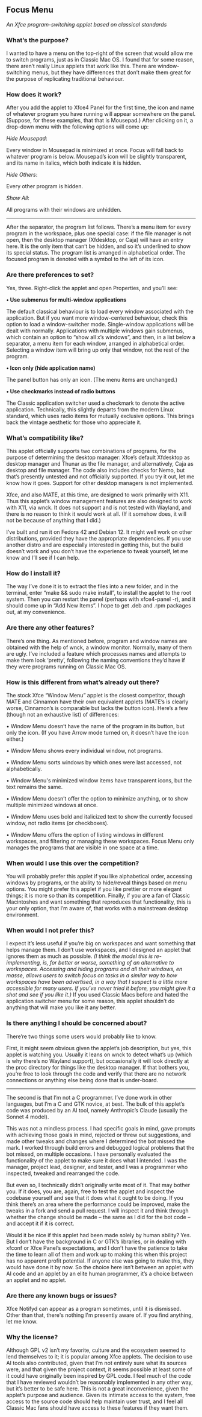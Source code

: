 ## Focus Menu
*An Xfce program-switching applet based on classical standards*
### What’s the purpose?
I wanted to have a menu on the top-right of the screen that would allow me to switch programs, just as in Classic Mac OS. I found that for some reason, there aren’t really Linux applets that work like this. There are window-switching menus, but they have differences that don’t make them great for the purpose of replicating traditional behaviour.
### How does it work?
After you add the applet to Xfce4 Panel for the first time, the icon and name of whatever program you have running will appear somewhere on the panel. (Suppose, for these examples, that that is Mousepad.) After clicking on it, a drop-down menu with the following options will come up:

*Hide Mousepad*:

Every window in Mousepad is minimized at once. Focus will fall back to whatever program is below. Mousepad’s icon will be slightly transparent, and its name in italics, which both indicate it is hidden.

*Hide Others*:

Every other program is hidden.

*Show All*:

All programs with their windows are unhidden.

----- 
After the separator, the program list follows. There’s a menu item for every program in the workspace, plus one special case: if the file manager is not open, then the desktop manager (Xfdesktop, or Caja) will have an entry here. It is the only item that can’t be hidden, and so it’s underlined to show its special status. The program list is arranged in alphabetical order. The focused program is denoted with a symbol to the left of its icon.
### Are there preferences to set?
Yes, three. Right-click the applet and open Properties, and you’ll see:

**• Use submenus for multi-window applications**

The default classical behaviour is to load every window associated with the application. But if you want more window-centered behaviour, check this option to load a window-switcher mode. Single-window applications will be dealt with normally. Applications with multiple windows gain submenus, which contain an option to “show all x’s windows”, and then, in a list below a separator, a menu item for each window, arranged in alphabetical order. Selecting a window item will bring up only that window, not the rest of the program.

**• Icon only (hide application name)**

The panel button has only an icon. (The menu items are unchanged.)

**• Use checkmarks instead of radio buttons**

The Classic application switcher used a checkmark to denote the active application. Technically, this slightly departs from the modern Linux standard, which uses radio items for mutually exclusive options. This brings back the vintage aesthetic for those who appreciate it.
### What’s compatibility like?
This applet officially supports two combinations of programs, for the purpose of determining the desktop manager: Xfce’s default Xfdesktop as desktop manager and Thunar as the file manager, and alternatively, Caja as desktop and file manager. The code also includes checks for Nemo, but that’s presently untested and not officially supported. If you try it out, let me know how it goes. Support for other desktop managers is not implemented.

Xfce, and also MATE, at this time, are designed to work primarily with X11. Thus this applet’s window management features are also designed to work with X11, via wnck. It does not support and is not tested with Wayland, and there is no reason to think it would work at all. (If it somehow does, it will not be because of anything that I did.)

I’ve built and run it on Fedora 42 and Debian 12. It might well work on other distributions, provided they have the appropriate dependencies. If you use another distro and are especially interested in getting this, but the build doesn’t work and you don’t have the experience to tweak yourself, let me know and I’ll see if I can help.
### How do I install it?
The way I’ve done it is to extract the files into a new folder, and in the terminal, enter “make && sudo make install”, to install the applet to the root system. Then you can restart the panel (perhaps with xfce4-panel -r), and it should come up in “Add New Items”.
I hope to get .deb and .rpm packages out, at my convenience.
### Are there any other features?
There’s one thing. As mentioned before, program and window names are obtained with the help of wnck, a window monitor. Normally, many of them are ugly. I’ve included a feature which processes names and attempts to make them look ‘pretty’, following the naming conventions they’d have if they were programs running on Classic Mac OS.
### How is this different from what’s already out there?
The stock Xfce “Window Menu” applet is the closest competitor, though MATE and Cinnamon have their own equivalent applets (MATE’s is clearly worse, Cinnamon’s is comparable but lacks the button icon). Here’s a few (though not an exhaustive list) of differences:

• Window Menu doesn’t have the name of the program in its button, but only the icon. (If you have Arrow mode turned on, it doesn’t have the icon either.)

• Window Menu shows every individual window, not programs.

• Window Menu sorts windows by which ones were last accessed, not alphabetically.

• Window Menu's minimized window items have transparent icons, but the text remains the same.

• Window Menu doesn’t offer the option to minimize anything, or to show multiple minimized windows at once.

• Window Menu uses bold and italicized text to show the currently focused window, not radio items (or checkboxes).

• Window Menu offers the option of listing windows in different workspaces, and filtering or managing these workspaces. Focus Menu only manages the programs that are visible in one space at a time.
### When would I use this over the competition?
You will probably prefer this applet if you like alphabetical order, accessing windows by programs, or the ability to hide/reveal things based on menu options. You might prefer this applet if you like prettier or more elegant things; it is more so than its competition. Finally, if you are a fan of Classic Macintoshes and want something that reproduces that functionality, this is your only option, that I’m aware of, that works with a mainstream desktop environment.
### When would I not prefer this?
I expect it’s less useful if you’re big on workspaces and want something that helps manage them. I don’t use workspaces, and I designed an applet that ignores them as much as possible.
*(I think the model this is re-implementing, is, for better or worse, something of an alternative to workspaces. Accessing and hiding programs and all their windows, en masse, allows users to switch focus on tasks in a similar way to how workspaces have been advertised, in a way that I suspect is a little more accessible for many users. If you’ve never tried it before, you might give it a shot and see if you like it.)*
If you used Classic Macs before and hated the application switcher menu for some reason, this applet shouldn’t do anything that will make you like it any better.
### Is there anything I should be concerned about?
There’re two things some users would probably like to know.

First, it might seem obvious given the applet’s job description, but yes, this applet is watching you. Usually it leans on wnck to detect what’s up (which is why there’s no Wayland support), but occasionally it will look directly at the proc directory for things like the desktop manager. If that bothers you, you’re free to look through the code and verify that there are no network connections or anything else being done that is under-board.

-----

The second is that I’m not a C programmer. I’ve done work in other languages, but I’m a C and GTK novice, at best. The bulk of this applet’s code was produced by an AI tool, namely Anthropic’s Claude (usually the Sonnet 4 model).

This was not a mindless process. I had specific goals in mind, gave prompts with achieving those goals in mind, rejected or threw out suggestions, and made other tweaks and changes where I determined the bot missed the mark. I worked through build errors and debugged logical problems that the bot missed, on multiple occasions. I have personally evaluated the functionality of the applet to make sure it does what I intended. I was the manager, project lead, designer, and tester, and I was a programmer who inspected, tweaked and rearranged the code.

But even so, I technically didn’t originally write most of it. That may bother you. If it does, you are, again, free to test the applet and inspect the codebase yourself and see that it does what it ought to be doing. If you think there’s an area where the performance could be improved, make the tweaks in a fork and send a pull request. I will inspect it and think through whether the change should be made – the same as I did for the bot code – and accept it if it is correct.

Would it be nice if this applet had been made solely by human ability? Yes. But I don’t have the background in C or GTK’s libraries, or in dealing with xfconf or Xfce Panel’s expectations, and I don’t have the patience to take the time to learn all of them and work up to making this when this project has no apparent profit potential. If anyone else was going to make this, they would have done it by now. So the choice here isn’t between an applet with AI code and an applet by an elite human programmer, it’s a choice between an applet and no applet.

### Are there any known bugs or issues?
Xfce Notifyd can appear as a program sometimes, until it is dismissed.
Other than that, there's nothing I'm presently aware of. If you find anything, let me know.
### Why the license?
Although GPL v2 isn’t my favorite, culture and the ecosystem seemed to lend themselves to it; it is popular among Xfce applets. The decision to use AI tools also contributed, given that I’m not entirely sure what its sources were, and that given the project context, it seems possible at least some of it could have originally been inspired by GPL code. I feel much of the code that I have reviewed wouldn’t be reasonably implemented in any other way, but it’s better to be safe here.
This is not a great inconvenience, given the applet’s purpose and audience. Given its intimate access to the system, free access to the source code should help maintain user trust, and I feel all Classic Mac fans should have access to these features if they want them.
